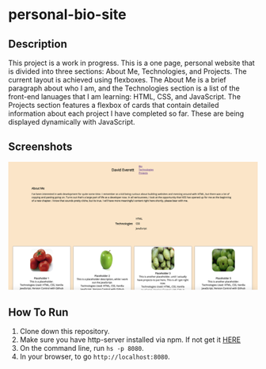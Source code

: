 # personal-bio-site

## Description
This project is a work in progress.  This is a one page, personal website that is divided into three sections: About Me, Technologies, and Projects.  The current layout is achieved using flexboxes.  The About Me is a brief paragraph about who I am, and the Technologies section is a list of the front-end lanuages that I am learning: HTML, CSS, and JavaScript.  The Projects section features a flexbox of cards that contain detailed information about each project I have completed so far.  These are being displayed dynamically with JavaScript.
## Screenshots
![Personal Bio Site](screenshots/personalBioSite.png)
## How To Run
1. Clone down this repository.
2. Make sure you have http-server installed via npm.  If not get it [HERE](https://www.npmjs.com/package/http-server)
3. On the command line, run `hs -p 8080`.
4. In your browser, to go `http://localhost:8080`.